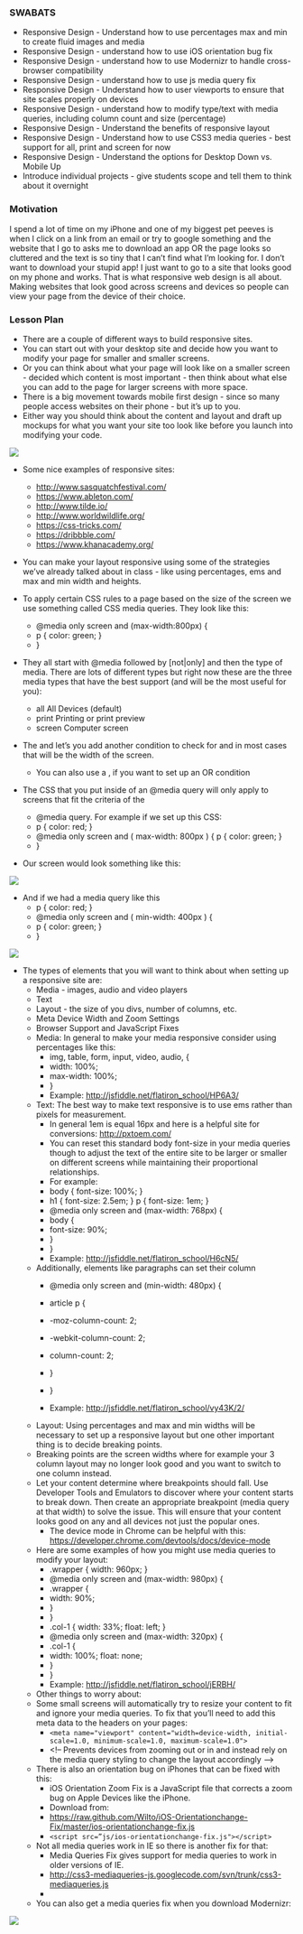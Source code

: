 ### SWABATS
+ Responsive Design - Understand how to use percentages max and min to create fluid images and media
+ Responsive Design - understand how to use iOS orientation bug fix
+ Responsive Design - understand how to use Modernizr to handle cross-browser compatibility
+ Responsive Design - understand how to use js media query fix
+ Responsive Design - Understand how to user viewports to ensure that site scales properly on devices
+ Responsive Design - understand how to modify type/text with media queries, including column count and size (percentage)
+ Responsive Design - Understand the benefits of responsive layout
+ Responsive Design - Understand how to use CSS3 media queries - best support for all, print and screen for now
+ Responsive Design - Understand the options for Desktop Down vs. Mobile Up
+ Introduce individual projects - give students scope and tell them to think about it overnight

### Motivation
I spend a lot of time on my iPhone and one of my biggest pet peeves is when I click on a link from an email or try to google something and the website that I go to asks me to download an app OR the page looks so cluttered and the text is so tiny that I can’t find what I’m looking for. I don’t want to download your stupid app! I just want to go to a site that looks good on my phone and works. That is what responsive web design is all about. Making websites that look good across screens and devices so people can view your page from the device of their choice.
### Lesson Plan
+ There are a couple of different ways to build responsive sites. 
+ You can start out with your desktop site and decide how you want to modify your page for smaller and smaller screens.
+ Or you can think about what your page will look like on a smaller screen - decided which content is most important - then think about what else you can add to the page for larger screens with more space. 
+ There is a big movement towards mobile first design - since so many people access websites on their phone - but it’s up to you. 
+ Either way you should think about the content and layout and draft up mockups for what you want your site too look like before you launch into modifying your code.

<b><img src="https://s3.amazonaws.com/after-school-assets/Screenshot+2015-04-23+10.18.37.png"></b>

+ Some nice examples of responsive sites:
	+ http://www.sasquatchfestival.com/
	+ https://www.ableton.com/
	+ http://www.tilde.io/ 
	+ http://www.worldwildlife.org/
	+ https://css-tricks.com/
	+ https://dribbble.com/ 
	+ https://www.khanacademy.org/

	
+ You can make your layout responsive using some of the strategies we’ve already talked about in class - like using percentages, ems and max and min width and heights.
+ To apply certain CSS rules to a page based on the size of the screen we use something called CSS media queries. They look like this:
	+ @media only screen and (max-width:800px) {
	+ p { color: green; }
	+ }

+ They all start with @media followed by [not|only] and then the type of media. There are lots of different types but right now these are the three media types that have the best support (and will be the most useful for you):
	+ all		All Devices (default)
	+ print		Printing or print preview
	+ screen		Computer screen
+ The and let’s you add another condition to check for and in most cases that will be the width of the screen.
	+ You can also use a , if you want to set up an OR condition
+ The CSS that you put inside of an @media query will only apply to screens that fit the criteria of the 
	+ @media query. For example if we set up this CSS:
	+ p { color: red; }
	+ @media only screen and ( max-width: 800px ) {
       p { color: green; }
	+ }
+ Our screen would look something like this:

<img src= "https://s3.amazonaws.com/after-school-assets/responsive_design1.png">

+ And if we had a media query like this
	+ p { color: red; }
	+ @media only screen and ( min-width: 400px ) {
   	+ p { color: green; }
	+ }

<img src= "https://s3.amazonaws.com/after-school-assets/responsive_design3.png">

+ The types of elements that you will want to think about when setting up a responsive site are:
	+ Media - images, audio and video players
	+ Text
	+ Layout - the size of you divs, number of columns, etc.
	+ Meta Device Width and Zoom Settings
	+ Browser Support and JavaScript Fixes
	+ Media: In general to make your media responsive consider using percentages like this:
		+ img, table, form, input, video, audio, {
    	+ width: 100%;
    	+ max-width: 100%;
		+ }
		+ Example: http://jsfiddle.net/flatiron_school/HP6A3/
	+ Text: The best way to make text responsive is to use ems rather than pixels for measurement. 
		+ In general 1em is equal 16px and here is a helpful site for conversions: http://pxtoem.com/ 
		+ You can reset this standard body font-size in your media queries though to adjust the text of the entire site to be larger or smaller on different screens while maintaining their proportional relationships.
		+ For example:
		+ body { font-size: 100%; }
		+ h1 { font-size: 2.5em; } p { font-size: 1em; }   
		+ @media only screen and (max-width: 768px) {
    	+ body {
        + 	font-size: 90%;
        +  }
		+ } 
		+ Example: http://jsfiddle.net/flatiron_school/H6cN5/
	+ Additionally, elements like paragraphs can set their column  
		+ @media only screen and (min-width: 480px) {

 		+ article p {
     	+ -moz-column-count: 2;
     	+ -webkit-column-count: 2;
     	+ column-count: 2;      
  		+ }
		+ }
		+ Example: http://jsfiddle.net/flatiron_school/vy43K/2/
	+ Layout: Using percentages and max and min widths will be necessary to set up a responsive layout but one other important thing is to decide breaking points.
	+ Breaking points are the screen widths where for example your 3 column layout may no longer look good and you want to switch to one column instead.
	+ Let your content determine where breakpoints should fall. Use Developer Tools and Emulators to discover where your content starts to break down. Then create an appropriate breakpoint (media query at that width) to solve the issue. This will ensure that your content looks good on any and all devices not just the popular ones.
		+ The device mode in Chrome can be helpful with this: https://developer.chrome.com/devtools/docs/device-mode
	+ Here are some examples of how you might use media queries to modify your layout:
		+ .wrapper { width: 960px; }
		+ @media only screen and (max-width: 980px) {
  		+ .wrapper {
   		+ width: 90%;
  		+ }
		+ }
		+ .col-1 { width: 33%;  float: left; }
		+ @media only screen and (max-width: 320px) {
  		+ .col-1 {
    	+ width: 100%; float: none;
  		+ }
		+ }
		+ Example: http://jsfiddle.net/flatiron_school/jERBH/
	+ Other things to worry about:
	+ Some small screens will automatically try to resize your content to fit and ignore your media queries. To fix that you’ll need to add this meta data to the headers on your pages:
		+ `<meta name="viewport" content="width=device-width, initial-scale=1.0, minimum-scale=1.0, maximum-scale=1.0">`
		+ <!– Prevents devices from zooming out or in and instead rely on the media query styling to change the layout accordingly -->
	+ There is also an orientation bug on iPhones that can be fixed with this:
		+ iOS Orientation Zoom Fix is a JavaScript file that corrects a zoom bug on Apple Devices like the iPhone.
		+ Download from:
		+ https://raw.github.com/Wilto/iOS-Orientationchange-Fix/master/ios-orientationchange-fix.js
		+ `<script src=”js/ios-orientationchange-fix.js"></script>`
	+ Not all media queries work in IE so there is another fix for that:
		+ Media Queries Fix gives support for media queries to work in older versions of IE.
		+ http://css3-mediaqueries-js.googlecode.com/svn/trunk/css3-mediaqueries.js
		+ <script src="http://css3-mediaqueries-		+ js.googlecode.com/svn/trunk/css3-mediaqueries.js"></script>
	+ You can also get a media queries fix when you download Modernizr:
<img src="https://s3.amazonaws.com/after-school-assets/responsive_design2.png">
